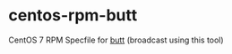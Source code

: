 # centos-rpm-butt
CentOS 7 RPM Specfile for [butt](http://danielnoethen.de/) (broadcast using this tool)
